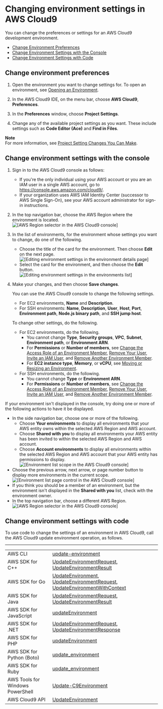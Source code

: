 # Changing environment settings in AWS Cloud9<a name="change-environment"></a>

You can change the preferences or settings for an AWS Cloud9 development environment\.
+  [Change Environment Preferences](#change-environment-single) 
+  [Change Environment Settings with the Console](#change-environment-description) 
+  [Change Environment Settings with Code](#change-environment-description-code) 

## Change environment preferences<a name="change-environment-single"></a>

1. Open the environment you want to change settings for\. To open an environment, see [Opening an Environment](open-environment.md)\.

1. In the AWS Cloud9 IDE, on the menu bar, choose **AWS Cloud9**, **Preferences**\.

1. In the **Preferences** window, choose **Project Settings**\.

1. Change any of the available project settings as you want\. These include settings such as **Code Editor \(Ace\)** and **Find in Files**\.

**Note**  
For more information, see [Project Setting Changes You Can Make](settings-project.md#settings-project-change)\.

## Change environment settings with the console<a name="change-environment-description"></a>

1. Sign in to the AWS Cloud9 console as follows:
   + If you're the only individual using your AWS account or you are an IAM user in a single AWS account, go to [https://console\.aws\.amazon\.com/cloud9/](https://console.aws.amazon.com/cloud9/)\.
   + If your organization uses AWS IAM Identity Center \(successor to AWS Single Sign\-On\), see your AWS account administrator for sign\-in instructions\.

1. In the top navigation bar, choose the AWS Region where the environment is located\.  
![\[AWS Region selector in the AWS Cloud9 console\]](http://docs.aws.amazon.com/cloud9/latest/user-guide/images/console-region.png)

1. In the list of environments, for the environment whose settings you want to change, do one of the following\.
   + Choose the title of the card for the environment\. Then choose **Edit** on the next page\.  
![\[Editing environment settings in the environment details page\]](http://docs.aws.amazon.com/cloud9/latest/user-guide/images/console-edit-env.png)
   + Select the card for the environment, and then choose the **Edit** button\.  
![\[Editing environment settings in the environments list\]](http://docs.aws.amazon.com/cloud9/latest/user-guide/images/console-edit-env-card.png)

1. Make your changes, and then choose **Save changes**\.

   You can use the AWS Cloud9 console to change the following settings\.
   + For EC2 environments, **Name** and **Description**\.
   + For SSH environments: **Name**, **Description**, **User**, **Host**, **Port**, **Environment path**, **Node\.js binary path**, and **SSH jump host**\.

   To change other settings, do the following\.
   + For EC2 environments, do the following\.
     + You cannot change **Type**, **Security groups**, **VPC**, **Subnet**, **Environment path**, or **Environment ARN**\.
     + For **Permissions** or **Number of members**, see [Change the Access Role of an Environment Member](share-environment.md#share-environment-change-access), [Remove Your User](share-environment.md#share-environment-change-access), [Invite an IAM User](share-environment.md#share-environment-invite-user), and [Remove Another Environment Member](share-environment.md#share-environment-delete-member)\.
     + For **EC2 instance type**, **Memory**, or **vCPU**, see [Moving or Resizing an Environment](move-environment.md)\.
   + For SSH environments, do the following\.
     + You cannot change **Type** or **Environment ARN**\.
     + For **Permissions** or **Number of members**, see [Change the Access Role of an Environment Member](share-environment.md#share-environment-change-access), [Remove Your User](share-environment.md#share-environment-change-access), [Invite an IAM User](share-environment.md#share-environment-invite-user), and [Remove Another Environment Member](share-environment.md#share-environment-delete-member)\.

If your environment isn't displayed in the console, try doing one or more of the following actions to have it be displayed\.
+ In the side navigation bar, choose one or more of the following\.
  + Choose **Your environments** to display all environments that your AWS entity owns within the selected AWS Region and AWS account\.
  + Choose **Shared with you** to display all environments your AWS entity has been invited to within the selected AWS Region and AWS account\.
  + Choose **Account environments** to display all environments within the selected AWS Region and AWS account that your AWS entity has permissions to display\.  
![\[Environment list scope in the AWS Cloud9 console\]](http://docs.aws.amazon.com/cloud9/latest/user-guide/images/console-env-list.png)
+ Choose the previous arrow, next arrow, or page number button to display more environments in the current scope\.  
![\[Environment list page control in the AWS Cloud9 console\]](http://docs.aws.amazon.com/cloud9/latest/user-guide/images/console-find-env.png)
+ If you think you should be a member of an environment, but the environment isn't displayed in the **Shared with you** list, check with the environment owner\.
+ In the top navigation bar, choose a different AWS Region\.  
![\[AWS Region selector in the AWS Cloud9 console\]](http://docs.aws.amazon.com/cloud9/latest/user-guide/images/console-region.png)

## Change environment settings with code<a name="change-environment-description-code"></a>

To use code to change the settings of an environment in AWS Cloud9, call the AWS Cloud9 update environment operation, as follows\.


****  

|  |  | 
| --- |--- |
|  AWS CLI  |   [update\-environment](https://docs.aws.amazon.com/cli/latest/reference/cloud9/update-environment.html)   | 
|  AWS SDK for C\+\+  |   [UpdateEnvironmentRequest](https://sdk.amazonaws.com/cpp/api/LATEST/class_aws_1_1_cloud9_1_1_model_1_1_update_environment_request.html), [UpdateEnvironmentResult](https://sdk.amazonaws.com/cpp/api/LATEST/class_aws_1_1_cloud9_1_1_model_1_1_update_environment_result.html)   | 
|  AWS SDK for Go  |   [UpdateEnvironment](https://docs.aws.amazon.com/sdk-for-go/api/service/cloud9/#Cloud9.UpdateEnvironment), [UpdateEnvironmentRequest](https://docs.aws.amazon.com/sdk-for-go/api/service/cloud9/#Cloud9.UpdateEnvironmentRequest), [UpdateEnvironmentWithContext](https://docs.aws.amazon.com/sdk-for-go/api/service/cloud9/#Cloud9.UpdateEnvironmentWithContext)   | 
|  AWS SDK for Java  |   [UpdateEnvironmentRequest](https://docs.aws.amazon.com/AWSJavaSDK/latest/javadoc/com/amazonaws/services/cloud9/model/UpdateEnvironmentRequest.html), [UpdateEnvironmentResult](https://docs.aws.amazon.com/AWSJavaSDK/latest/javadoc/com/amazonaws/services/cloud9/model/UpdateEnvironmentResult.html)   | 
|  AWS SDK for JavaScript  |   [updateEnvironment](https://docs.aws.amazon.com/AWSJavaScriptSDK/latest/AWS/Cloud9.html#updateEnvironment-property)   | 
|  AWS SDK for \.NET  |   [UpdateEnvironmentRequest](https://docs.aws.amazon.com/sdkfornet/v3/apidocs/items/Cloud9/TUpdateEnvironmentRequest.html), [UpdateEnvironmentResponse](https://docs.aws.amazon.com/sdkfornet/v3/apidocs/items/Cloud9/TUpdateEnvironmentResponse.html)   | 
|  AWS SDK for PHP  |   [updateEnvironment](https://docs.aws.amazon.com/aws-sdk-php/v3/api/api-cloud9-2017-09-23.html#updateenvironment)   | 
|  AWS SDK for Python \(Boto\)  |   [update\_environment](https://boto3.readthedocs.io/en/latest/reference/services/cloud9.html#Cloud9.Client.update_environment)   | 
|  AWS SDK for Ruby  |   [update\_environment](https://docs.aws.amazon.com/sdk-for-ruby/v3/api/Aws/Cloud9/Client.html#update_environment-instance_method)   | 
|  AWS Tools for Windows PowerShell  |   [Update\-C9Environment](https://docs.aws.amazon.com/powershell/latest/reference/items/Update-C9Environment.html)   | 
|  AWS Cloud9 API  |   [UpdateEnvironment](https://docs.aws.amazon.com/cloud9/latest/APIReference/API_UpdateEnvironment.html)   | 
